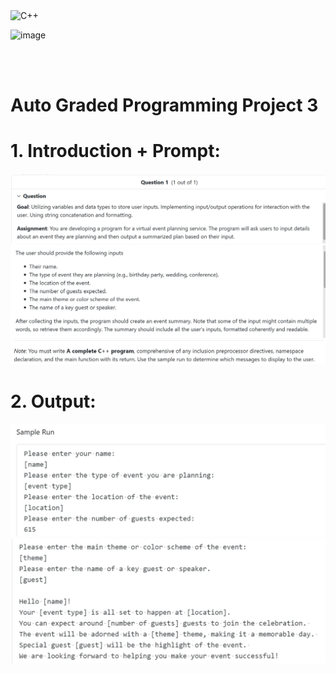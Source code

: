  <img src="https://github.com/phuongtrieu97coder/Readme_Content_Structure/assets/82598726/f69b0d26-3d64-4420-944c-75e4c23df1f4" alt="C++" width="40px" height="40px">

![image](https://github.com/phuongtrieu97coder/C_plus_plus_projects/assets/82598726/8de9d437-c1c0-4cee-a9e9-15cea7329fe2)


<br><br>


# Auto Graded Programming Project 3

# 1. Introduction + Prompt:
![alt text](image.png)
![alt text](image-1.png)
![alt text](image-2.png)
# 2. Output:
![alt text](image-3.png)
![alt text](image-4.png)